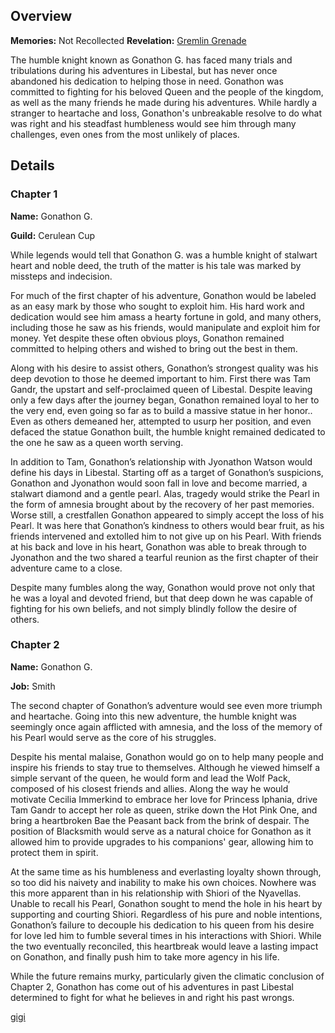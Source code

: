 <!-- title: Gonathon G -->
<!-- quote: "Oh where, oh where is my brave knight?"-->
<!-- chapters: -1 -->
<!-- images: (Gonathon's Chapter 1 Profile), (Gonathon terrorizing the local Libestians), (Gonathon's Chapter 2 Profile), (Gonathon in the "Monster" MV), (Gonathon in Chapter 2's Ending) -->
<!-- model: false -->

## Overview

**Memories:** Not Recollected
**Revelation:** [Gremlin Grenade](#entry:gremlin-grenade-entry)

The humble knight known as Gonathon G. has faced many trials and tribulations during his adventures in Libestal, but has never once abandoned his dedication to helping those in need. Gonathon was committed to fighting for his beloved Queen and the people of the kingdom, as well as the many friends he made during his adventures. While hardly a stranger to heartache and loss, Gonathon's unbreakable resolve to do what was right and his steadfast humbleness would see him through many challenges, even ones from the most unlikely of places.

## Details

### Chapter 1

**Name:** Gonathon G.

**Guild:** Cerulean Cup

While legends would tell that Gonathon G. was a humble knight of stalwart heart and noble deed, the truth of the matter is his tale was marked by missteps and indecision.

For much of the first chapter of his adventure, Gonathon would be labeled as an easy mark by those who sought to exploit him. His hard work and dedication would see him amass a hearty fortune in gold, and many others, including those he saw as his friends, would manipulate and exploit him for money. Yet despite these often obvious ploys, Gonathon remained committed to helping others and wished to bring out the best in them.

Along with his desire to assist others, Gonathon’s strongest quality was his deep devotion to those he deemed important to him. First there was Tam Gandr, the upstart and self-proclaimed queen of Libestal. Despite leaving only a few days after the journey began, Gonathon remained loyal to her to the very end, even going so far as to build a massive statue in her honor.. Even as others demeaned her, attempted to usurp her position, and even defaced the statue Gonathon built, the humble knight remained dedicated to the one he saw as a queen worth serving.

In addition to Tam, Gonathon’s relationship with Jyonathon Watson would define his days in Libestal. Starting off as a target of Gonathon’s suspicions, Gonathon and Jyonathon would soon fall in love and become married, a stalwart diamond and a gentle pearl. Alas, tragedy would strike the Pearl in the form of amnesia brought about by the recovery of her past memories. Worse still, a crestfallen Gonathon appeared to simply accept the loss of his Pearl. It was here that Gonathon’s kindness to others would bear fruit, as his friends intervened and extolled him to not give up on his Pearl. With friends at his back and love in his heart, Gonathon was able to break through to Jyonathon and the two shared a tearful reunion as the first chapter of their adventure came to a close.

Despite many fumbles along the way, Gonathon would prove not only that he was a loyal and devoted friend, but that deep down he was capable of fighting for his own beliefs, and not simply blindly follow the desire of others.

### Chapter 2

**Name:** Gonathon G.

**Job:** Smith

The second chapter of Gonathon’s adventure would see even more triumph and heartache. Going into this new adventure, the humble knight was seemingly once again afflicted with amnesia, and the loss of the memory of his Pearl would serve as the core of his struggles.

Despite his mental malaise, Gonathon would go on to help many people and inspire his friends to stay true to themselves. Although he viewed himself a simple servant of the queen, he would form and lead the Wolf Pack, composed of his closest friends and allies. Along the way he would motivate Cecilia Immerkind to embrace her love for Princess Iphania, drive Tam Gandr to accept her role as queen, strike down the Hot Pink One, and bring a heartbroken Bae the Peasant back from the brink of despair. The position of Blacksmith would serve as a natural choice for Gonathon as it allowed him to provide upgrades to his companions' gear, allowing him to protect them in spirit.

At the same time as his humbleness and everlasting loyalty shown through, so too did his naivety and inability to make his own choices. Nowhere was this more apparent than in his relationship with Shiori of the Nyavellas. Unable to recall his Pearl, Gonathon sought to mend the hole in his heart by supporting and courting Shiori. Regardless of his pure and noble intentions, Gonathon’s failure to decouple his dedication to his queen from his desire for love led him to fumble several times in his interactions with Shiori. While the two eventually reconciled, this heartbreak would leave a lasting impact on Gonathon, and finally push him to take more agency in his life.

While the future remains murky, particularly given the climatic conclusion of Chapter 2, Gonathon has come out of his adventures in past Libestal determined to fight for what he believes in and right his past wrongs.

[gigi](#easter:easter-gigi)
